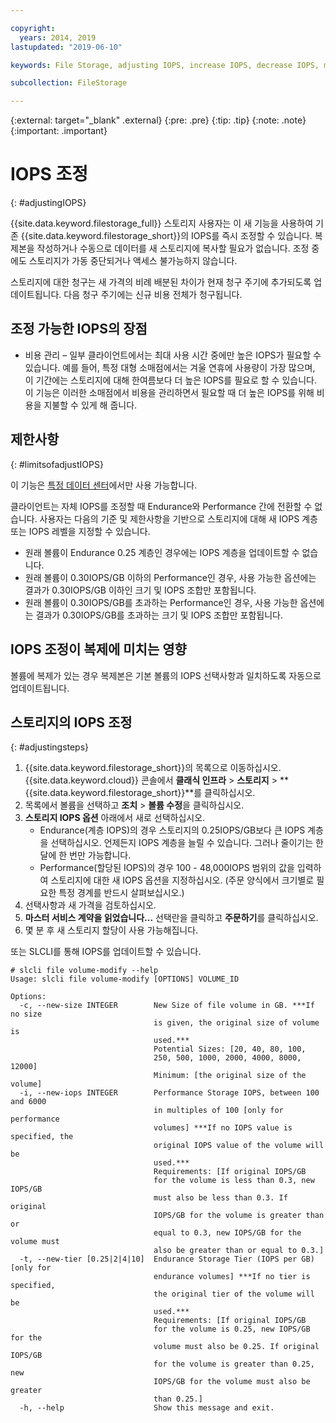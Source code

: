 ```yaml
---

copyright:
  years: 2014, 2019
lastupdated: "2019-06-10"

keywords: File Storage, adjusting IOPS, increase IOPS, decrease IOPS, modify IOPS

subcollection: FileStorage

---
```

{:external: target="_blank" .external}
{:pre: .pre}
{:tip: .tip}
{:note: .note}
{:important: .important}

# IOPS 조정
{: #adjustingIOPS}

{{site.data.keyword.filestorage_full}} 스토리지 사용자는 이 새 기능을 사용하여 기존 {{site.data.keyword.filestorage_short}}의 IOPS를 즉시 조정할 수 있습니다. 복제본을 작성하거나 수동으로 데이터를 새 스토리지에 복사할 필요가 없습니다. 조정 중에도 스토리지가 가동 중단되거나 액세스 불가능하지 않습니다.

스토리지에 대한 청구는 새 가격의 비례 배분된 차이가 현재 청구 주기에 추가되도록 업데이트됩니다. 다음 청구 주기에는 신규 비용 전체가 청구됩니다.


## 조정 가능한 IOPS의 장점

- 비용 관리 – 일부 클라이언트에서는 최대 사용 시간 중에만 높은 IOPS가 필요할 수 있습니다. 예를 들어, 특정 대형 소매점에서는 겨울 연휴에 사용량이 가장 많으며, 이 기간에는 스토리지에 대해 한여름보다 더 높은 IOPS를 필요로 할 수 있습니다. 이 기능은 이러한 소매점에서 비용을 관리하면서 필요할 때 더 높은 IOPS를 위해 비용을 지불할 수 있게 해 줍니다.

## 제한사항
{: #limitsofadjustIOPS}

이 기능은 [특정 데이터 센터](/docs/infrastructure/FileStorage?topic=FileStorage-news)에서만 사용 가능합니다.

클라이언트는 자체 IOPS를 조정할 때 Endurance와 Performance 간에 전환할 수 없습니다. 사용자는 다음의 기준 및 제한사항을 기반으로 스토리지에 대해 새 IOPS 계층 또는 IOPS 레벨을 지정할 수 있습니다.

- 원래 볼륨이 Endurance 0.25 계층인 경우에는 IOPS 계층을 업데이트할 수 없습니다.
- 원래 볼륨이 0.30IOPS/GB 이하의 Performance인 경우, 사용 가능한 옵션에는 결과가 0.30IOPS/GB 이하인 크기 및 IOPS 조합만 포함됩니다.
- 원래 볼륨이 0.30IOPS/GB를 초과하는 Performance인 경우, 사용 가능한 옵션에는 결과가 0.30IOPS/GB를 초과하는 크기 및 IOPS 조합만 포함됩니다.

## IOPS 조정이 복제에 미치는 영향

볼륨에 복제가 있는 경우 복제본은 기본 볼륨의 IOPS 선택사항과 일치하도록 자동으로 업데이트됩니다.

## 스토리지의 IOPS 조정
{: #adjustingsteps}

1. {{site.data.keyword.filestorage_short}}의 목록으로 이동하십시오. {{site.data.keyword.cloud}} 콘솔에서 **클래식 인프라** > **스토리지** > **{{site.data.keyword.filestorage_short}}**를 클릭하십시오.
2. 목록에서 볼륨을 선택하고 **조치** > **볼륨 수정**을 클릭하십시오.
3. **스토리지 IOPS 옵션** 아래에서 새로 선택하십시오.
    - Endurance(계층 IOPS)의 경우 스토리지의 0.25IOPS/GB보다 큰 IOPS 계층을 선택하십시오. 언제든지 IOPS 계층을 늘릴 수 있습니다. 그러나 줄이기는 한 달에 한 번만 가능합니다.
    - Performance(할당된 IOPS)의 경우 100 - 48,000IOPS 범위의 값을 입력하여 스토리지에 대한 새 IOPS 옵션을 지정하십시오. (주문 양식에서 크기별로 필요한 특정 경계를 반드시 살펴보십시오.)
4. 선택사항과 새 가격을 검토하십시오.
5. **마스터 서비스 계약을 읽었습니다...** 선택란을 클릭하고 **주문하기**를 클릭하십시오.
6. 몇 분 후 새 스토리지 할당이 사용 가능해집니다.

또는 SLCLI를 통해 IOPS를 업데이트할 수 있습니다.
```
# slcli file volume-modify --help
Usage: slcli file volume-modify [OPTIONS] VOLUME_ID

Options:
  -c, --new-size INTEGER        New Size of file volume in GB. ***If no size
                                is given, the original size of volume is
                                used.***
                                Potential Sizes: [20, 40, 80, 100,
                                250, 500, 1000, 2000, 4000, 8000, 12000]
                                Minimum: [the original size of the volume]
  -i, --new-iops INTEGER        Performance Storage IOPS, between 100 and 6000
                                in multiples of 100 [only for performance
                                volumes] ***If no IOPS value is specified, the
                                original IOPS value of the volume will be
                                used.***
                                Requirements: [If original IOPS/GB
                                for the volume is less than 0.3, new IOPS/GB
                                must also be less than 0.3. If original
                                IOPS/GB for the volume is greater than or
                                equal to 0.3, new IOPS/GB for the volume must
                                also be greater than or equal to 0.3.]
  -t, --new-tier [0.25|2|4|10]  Endurance Storage Tier (IOPS per GB) [only for
                                endurance volumes] ***If no tier is specified,
                                the original tier of the volume will be
                                used.***
                                Requirements: [If original IOPS/GB
                                for the volume is 0.25, new IOPS/GB for the
                                volume must also be 0.25. If original IOPS/GB
                                for the volume is greater than 0.25, new
                                IOPS/GB for the volume must also be greater
                                than 0.25.]
  -h, --help                    Show this message and exit.
```
